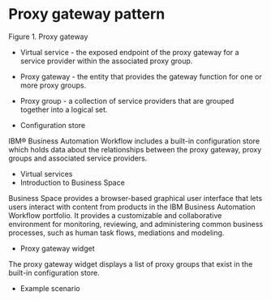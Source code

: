 <!-- image -->

# Proxy gateway pattern

Figure 1. Proxy gateway

<!-- image -->

- Virtual service - the exposed endpoint of the proxy gateway for a service provider within the
associated proxy group.
- Proxy gateway - the entity that provides the gateway function for one or more proxy groups.
- Proxy group - a collection of service providers that are grouped together into a logical
set.

- Configuration store

IBM® Business Automation Workflow includes a built-in configuration store which holds data about the relationships between the proxy gateway, proxy groups and associated service providers.
- Virtual services
- Introduction to Business Space

Business Space provides a browser-based graphical user interface that lets users interact with content from products in the IBM Business Automation Workflow  portfolio. It provides a customizable and collaborative environment for monitoring, reviewing, and administering common business processes, such as human task flows, mediations and modeling.
- Proxy gateway widget

The proxy gateway widget displays a list of proxy groups that exist in the built-in configuration store.
- Example scenario